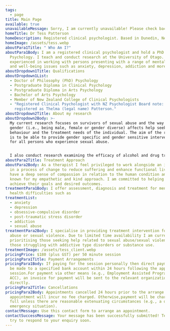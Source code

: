 ```yaml
---
tags:
  - page
title: Main Page
available: true
unavailableMessage: Sorry, I am currently unavailable! Please check back on this website soon.
homeTitle: Dr Tess Patterson
homeDescription: Registered clinical psychologist. Based in Dunedin, New Zealand
homeImage: /assets/tess.webp
aboutPara1Title: " Who Am I?"
aboutPara1Body: I am a registered clinical psychologist and hold a PhD in
  Psychology. I teach and conduct research at the University of Otago. I am
  experienced in working with persons presenting with a range of mental health
  and well-being issues such as anxiety, depression, addiction and more.
aboutDropdown1Title: Qualifications
aboutDropdown1List:
  - Doctor of Philosophy (PhD) Psychology
  - Postgraduate Diploma in Clinical Psychology
  - Postgraduate Diploma in Arts Psychology
  - Bachelor of Arts Psychology
  - Member of New Zealand College of Clinical Psychologists
  - "Registered Clinical Psychologist with NZ Psychologist Board note:
    registered as Thelma (legal name) Patterson."
aboutDropdown2Title: About my research
aboutDropdown2Body: >-
  My current research focuses on survivors of sexual abuse and the way in which
  gender (i.e., being male, female or gender diverse) affects help seeking
  behaviour and the treatment needs of the individual. The aim of the research
  is to be able to provide gender specific and gender sensitive interventions
  for all persons who experience sexual abuse.


  I also conduct research examining the efficacy of alcohol and drug treatment programmes.
aboutPara2Title: Treatment Approach
aboutPara2Body: As a therapist I feel privileged to work alongside an individual
  in a process of change to reduce suffering and enhance functional living. I
  have a deep sense of compassion in relation to the human condition and I am
  known for my empathetic and kind approach. I am committed to helping clients
  achieve their goals and desired outcomes.
treatmentPara1Body: I offer assessment, diagnosis and treatment for mental
  health difficulties such as
treatmentList:
  - anxiety
  - depression
  - obsessive-compulsive disorder
  - post-traumatic stress disorder
  - addiction
  - sexual abuse
treatmentPara2Body: I specialise in providing treatment intervention for sexual
  abuse or sexual violence. Due to limited time availability I am currently
  prioritising those seeking help related to sexual abuse/sexual violence or
  those struggling with addictive type disorders or substance use.
treatmentImage: /assets/tess_client.webp
pricingPrice: $180 (plus GST) per 50 minute session
pricingPara1Title: Payment Arrangements
pricingPara1Body: If paying for the session personally then direct payment is to
  be made to a specified bank account within 24 hours following the appointment
  session.For payment via other means (e.g., Employment Assisted Programmes,
  ACC), an invoice for payment will be sent to the relevant organization
  directly.
pricingPara2Title: Cancellations
pricingPara2Body: Appointments cancelled 24 hours prior to the arrange
  appointment will incur no fee charged. Otherwise,payment will be charged in
  full unless there are reasonable extenuating circumstances (e.g., a one-off
  emergency situation).
contactMessage: Use this contact form to arrange an appointment.
contactSuccessMessage: Your message has been successfully submitted! Tess will
  try to respond to your enquiry soon.
---
```

